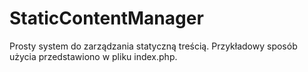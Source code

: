 StaticContentManager
====================

Prosty system do zarządzania statyczną treścią. 
Przykładowy sposób użycia przedstawiono w pliku index.php.
